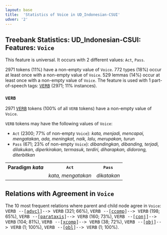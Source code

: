 ```yaml
---
layout: base
title:  'Statistics of Voice in UD_Indonesian-CSUI'
udver: '2'
---
```


## Treebank Statistics: UD_Indonesian-CSUI: Features: `Voice`

This feature is universal.
It occurs with 2 different values: `Act`, `Pass`.

2971 tokens (11%) have a non-empty value of `Voice`.
772 types (18%) occur at least once with a non-empty value of `Voice`.
529 lemmas (14%) occur at least once with a non-empty value of `Voice`.
The feature is used with 1 part-of-speech tags: <tt><a href="id_csui-pos-VERB.html">VERB</a></tt> (2971; 11% instances).

### `VERB`

2971 <tt><a href="id_csui-pos-VERB.html">VERB</a></tt> tokens (100% of all `VERB` tokens) have a non-empty value of `Voice`.

`VERB` tokens may have the following values of `Voice`:

* `Act` (2300; 77% of non-empty `Voice`): <em>kata, menjadi, mencapai, mengatakan, ada, meningkat, naik, lalu, merupakan, turun</em>
* `Pass` (671; 23% of non-empty `Voice`): <em>dibandingkan, dibanding, terjadi, dilakukan, diperkirakan, termasuk, terdiri, diharapkan, didorong, diterbitkan</em>

<table>
  <tr><th>Paradigm <i>kata</i></th><th><tt>Act</tt></th><th><tt>Pass</tt></th></tr>
  <tr><td><tt></tt></td><td><em>kata, mengatakan</em></td><td><em>dikatakan</em></td></tr>
</table>

## Relations with Agreement in `Voice`

The 10 most frequent relations where parent and child node agree in `Voice`:
<tt>VERB --[<tt><a href="id_csui-dep-advcl.html">advcl</a></tt>]--> VERB</tt> (321; 66%),
<tt>VERB --[<tt><a href="id_csui-dep-ccomp.html">ccomp</a></tt>]--> VERB</tt> (198; 65%),
<tt>VERB --[<tt><a href="id_csui-dep-parataxis.html">parataxis</a></tt>]--> VERB</tt> (160; 73%),
<tt>VERB --[<tt><a href="id_csui-dep-conj.html">conj</a></tt>]--> VERB</tt> (104; 81%),
<tt>VERB --[<tt><a href="id_csui-dep-xcomp.html">xcomp</a></tt>]--> VERB</tt> (38; 72%),
<tt>VERB --[<tt><a href="id_csui-dep-obj.html">obj</a></tt>]--> VERB</tt> (1; 100%),
<tt>VERB --[<tt><a href="id_csui-dep-obl.html">obl</a></tt>]--> VERB</tt> (1; 100%).

